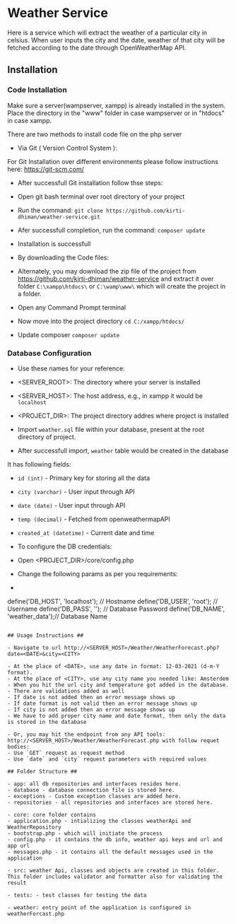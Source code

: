 # Weather Service
 
Here is a service which will extract the weather of a particular city in celsius. When user inputs the city and the date, weather of that city will be fetched according to the date through OpenWeatherMap API.
 
## Installation
 
### Code Installation ### 
 
Make sure a server(wampserver, xampp) is already installed in the system. Place the directory in the "www" folder in case wampserver or in "htdocs" in case xampp.
 
There are two methods to install code file on the php server
 
- Via Git ( Version Control System ): 
 
 For Git Installation over different environments please follow instructions here: https://git-scm.com/
 
 - After successfull Git installation follow thse steps:
 
 - Open git bash terminal over root directory of your project
 
 - Run the command: `git clone https://github.com/kirti-dhiman/weather-service.git`
 
 - Afer successfull completion, run the command: `composer update`
 
 - Installation is successfull
 
- By downloading the Code files: 
 
 - Alternately, you may download the zip file of the project from https://github.com/kirti-dhiman/weather-service and extract it over folder `C:\xampp\htdocs\` or `C:\wamp\www\` which will create the project in a folder.
 
 - Open any Command Prompt terminal
 
 - Now move into the project directory
 `cd C:/xampp/htdocs/`
 
 - Update composer
 `composer update`
 
### Database Configuration ###
 
- Use these names for your reference:
 - <SERVER_ROOT>: The directory where your server is installed
 - <SERVER_HOST>: The host address, e.g., in xampp it would be `localhost`
 - <PROJECT_DIR>: The project directory addres where project is installed
 
- Import `weather.sql` file within your database, present at the root directory of project. 
 
- After successfull import, `weather` table would be created in the database
 
 It has following fields:
 
 - `id (int)` - Primary key for storing all the data
 - `city (varchar)` - User input through API
 - `date (date)` - User input through API
 - `temp (decimal)` - Fetched from openweathermapAPI
 - `created_at (datetime)` - Current date and time
 
- To configure the DB credentials:
 - Open <PROJECT_DIR>/core/config.php
 - Change the following params as per you requirements:
 - ```php
  define('DB_HOST', 'localhost'); // Hostname
  define('DB_USER', 'root'); // Username
  define('DB_PASS', ''); // Database Password
  define('DB_NAME', 'weather_data');// Database Name 
 ```
 
## Usage Instructions ##
 
- Navigate to url http://<SERVER_HOST>/Weather/WeatherForecast.php?date=<DATE>&city=<CITY>
 
 - At the place of <DATE>, use any date in format: 12-03-2021 (d-m-Y format).
 - At the place of <CITY>, use any city name you needed like: Amsterdem
 - When you hit the url city and temperature got added in the database.
 - There are validations added as well
 - If date is not added then an error message shows up
 - If date format is not valid then an error message shows up
 - If city is not added then an error message shows up
 - We have to add proper city name and date format, then only the data is stored in the database
 
- Or, you may hit the endpoint from any API tools: http://<SERVER_HOST>/Weather/WeatherForecast.php with follow requet bodies:
 - Use `GET` request as request method
 - Use `date` and `city` request parameters with required values
 
## Folder Structure ##
 
- app: all db repositories and interfaces resides here.
 - database - database connection file is stored here.
 - exceptions - Custom exception classes are added here.
 - repositories - all repositories and interfaces are stored here.
 
- core: core folder contains 
 - application.php - intializing the classes weatherApi and WeatherRepository
 - bootstrap.php - which will initiate the process
 - config.php - it contains the db info, weather api keys and url and app url
 - messages.php - it contains all the default messages used in the application
 
- src: weather Api, classes and objects are created in this folder. This folder includes validator and formatter also for validating the result
 
- tests: - test classes for testing the data
 
- weather: entry point of the application is configured in weatherForcast.php
 
